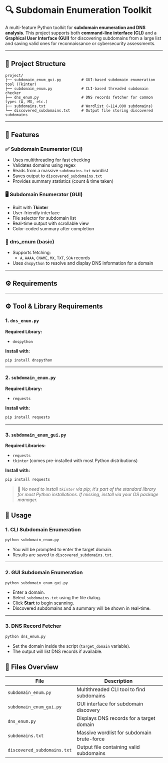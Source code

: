 # 🔍 Subdomain Enumeration Toolkit

A multi-feature Python toolkit for **subdomain enumeration and DNS analysis**. This project supports both **command-line interface (CLI)** and a **Graphical User Interface (GUI)** for discovering subdomains from a large list and saving valid ones for reconnaissance or cybersecurity assessments.

---

## 📁 Project Structure

```
project/
├── subdomain_enum_gui.py         # GUI-based subdomain enumeration tool (Tkinter)
├── subdomain_enum.py             # CLI-based threaded subdomain checker
├── dns_enum.py                   # DNS records fetcher for common types (A, MX, etc.)
├── subdomains.txt                # Wordlist (~114,000 subdomains)
└── discovered_subdomains.txt     # Output file storing discovered subdomains
```



---

## 🚀 Features

### ✅ Subdomain Enumerator (CLI)
- Uses multithreading for fast checking
- Validates domains using regex
- Reads from a massive `subdomains.txt` wordlist
- Saves output to `discovered_subdomains.txt`
- Provides summary statistics (count & time taken)

### 🖥️ Subdomain Enumerator (GUI)
- Built with **Tkinter**
- User-friendly interface
- File selector for subdomain list
- Real-time output with scrollable view
- Color-coded summary after completion

### 📡  dns_enum (basic)
- Supports fetching:
  - `A`, `AAAA`, `CNAME`, `MX`, `TXT`, `SOA` records
- Uses `dnspython` to resolve and display DNS information for a domain

---

## ⚙️ Requirements
---

## ⚙️ Tool & Library Requirements

### 1. `dns_enum.py`
**Required Library:**  
- `dnspython`

**Install with:**  
```bash
pip install dnspython
```

---

### 2. `subdomain_enum.py`  
**Required Library:**  
- `requests`

**Install with:**  
```bash
pip install requests
```

---

### 3. `subdomain_enum_gui.py`  
**Required Libraries:**  
- `requests`  
- `tkinter` (comes pre-installed with most Python distributions)

**Install with:**  
```bash
pip install requests
```

> 📌 _No need to install `tkinter` via pip; it's part of the standard library for most Python installations. If missing, install via your OS package manager._


## 🔧 Usage

### 1. CLI Subdomain Enumeration

```bash
python subdomain_enum.py
```

- You will be prompted to enter the target domain.
- Results are saved to `discovered_subdomains.txt`.

---

### 2. GUI Subdomain Enumeration

```bash
python subdomain_enum_gui.py
```

- Enter a domain.
- Select `subdomains.txt` using the file dialog.
- Click **Start** to begin scanning.
- Discovered subdomains and a summary will be shown in real-time.

---

### 3. DNS Record Fetcher

```bash
python dns_enum.py
```

- Set the domain inside the script (`target_domain` variable).
- The output will list DNS records if available.



## 📂 Files Overview

| File                         | Description                                     |
|------------------------------|-------------------------------------------------|
| `subdomain_enum.py`          | Multithreaded CLI tool to find subdomains       |
| `subdomain_enum_gui.py`      | GUI interface for subdomain discovery           |
| `dns_enum.py`                | Displays DNS records for a target domain        |
| `subdomains.txt`             | Massive wordlist for subdomain brute-force      |
| `discovered_subdomains.txt`  | Output file containing valid subdomains         |
